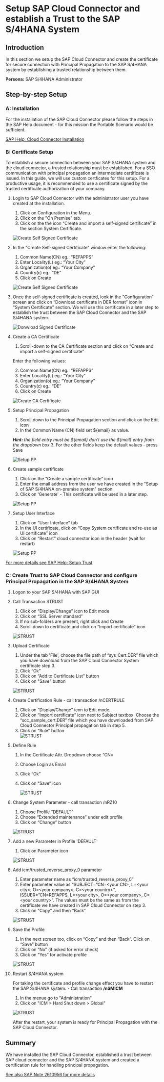 # Setup SAP Cloud Connector and establish a Trust to the SAP S/4HANA System

## Introduction

In this section we setup the SAP Cloud Connector and create the certificate for secure connection with Principal Propagation to the SAP S/4HANA system by establishing a trusted relationship between them.

**Persona:** SAP S/4HANA Administrator

## Step-by-step Setup
### **A: Installation**

For the installation of the SAP Cloud Connector please follow the steps in the SAP Help document - for this mission the Portable Scenario would be sufficient.

[SAP Help: Cloud Connector Installation](https://help.sap.com/viewer/cca91383641e40ffbe03bdc78f00f681/Cloud/en-US/57ae3d62f63440f7952e57bfcef948d3.html)

### **B: Certificate Setup** 
To establish a secure connection between your SAP S/4HANA system and the cloud connector, a trusted relationship must be established. For a SSO communication with principal propagation an intermediate certificate is issued. In this guide, we will use custom certficates for this setup. For a productive usage, it is recommended to use a certificate signed by the trusted certificate authorization of your company.


1. Login to SAP Cloud Connector with the administrator user you have created at the installation.
   
   1.  Click on Configuration in the Menu.
   2.  Click on the "On Premise" tab.
   3.  Click on the the icon “Create and import a self-signed certificate” in the section System Certificate.
   
   ![Create Self Signed Certificate](./images/CertificateCloudConnector1.png)

2. In the "Create Self-signed Certificate" window enter the following:
   1. Common Name(CN) eg.: “REFAPPS”
   2. Enter Locality(L) eg.: “Your City”
   3. Organization(o) eg.: “Your Company”
   4. Country(c) eg.: “DE” 
   5. Click on Create
   
   ![Create Self Signed Certificate](./images/CertificateCloudConnector2.png)

3. Once the self-signed certificate is created, look in the "Configuration" screen and click on “Download certificate in DER format” icon in "System Certificate" section. We will use this certificate in a later step to establish the trust between the SAP Cloud Connector and the SAP S/4HANA system.
   
   ![Donwload Signed Certificate](./images/CertificateCloudConnector4.png)
 
4. Create a CA Certificate
   1. Scroll-down to the CA Certificate section and click on “Create and import a self-signed certificate”
  
   Enter the following values:

   2. Common Name(CN) eg.: “REFAPPS”
   3. Enter Locality(L) eg.: “Your City”
   4. Organization(o) eg.: “Your Company”
   5. Country(c) eg.: “DE” 
   6. Click on Create
   
   ![Create CA Certificate](./images/CertificateCloudConnector5.png)

5. Setup Principal Propagation
   1. Scroll down to the Principal Propagation section and click on the Edit icon
   2. In the Common Name (CN) field set ${email} as value. 
   
   ***Hint:** the field entry must be ${email} don't use the ${mail} entry from the dropdown box* 
   3. For the other fields keep the default values - press Save
   
   ![Setup PP](./images/CertificateCloudConnector3.png)

6. Create sample certificate
   1. Click on the “Create a sample certificate” icon
   2. Enter the email address from the user we have created in the "Setup of SAP S/4HANA on-premise system" section.
   3. Click on 'Generate' - This certificate will be used in a later step.
   
   ![Setup PP](./images/CertificateCloudConnector6.png)

7. Setup User Interface
   1. Click on “User Interface” tab
   2. In the UI certificate, click on “Copy System certificate and re-use as UI certificate” icon
   3. Click on “Restart” cloud connector icon in the header (wait for restart)
   
     ![Setup PP](./images/CertificateCloudConnector7.png)

[For more details see SAP Help: Setup Trust](https://help.sap.com/viewer/cca91383641e40ffbe03bdc78f00f681/Cloud/en-US/c84d4d0b12d34890b334998185f49e88.html)

### **C: Create Trust to SAP Cloud Connector and configure Principal Propagation in the SAP S/4HANA System**

1. Logon to your SAP S/4HANA with SAP GUI
2. Call Transaction STRUST
   1. Click on “Display/Change” icon to Edit mode
   2. Click on “SSL Server standard”
   3. If no sub-folders are present, right click and Create
   4. Scroll down to certificate and click on “Import certificate” icon
   
   ![STRUST](./images/S4PrincipalPropagation1.png)

3. Upload Certificate
   1. Under the tab 'File', choose the file path of “sys_Cert.DER” file which you have download from the SAP Cloud Connector System certificate step 3.
   2. Click “Ok”
   3. Click on “Add to Certificate List” button
   4. Click on "Save" button

   ![STRUST](./images/S4PrincipalPropagation1a.png)
4. Create Certification Rule - call transaction /nCERTRULE
   1. Click on “Display/Change” icon to Edit mode.
   2. Click on “Import certificate” icon next to Subject textbox. Choose the “scc_sample_cert.DER” file which you have downloaded from SAP Cloud Connector Principal propagation tab in step 5. 
   3. Click on “Rule” button   
   ![STRUST](./images/S4PrincipalPropagation2.png)
   

5. Define Rule
   1. In the Certificate Attr. Dropdown choose “CN=<email id of user created>
   2. Choose Login as Email
   3. Click “Ok”
   4. Click on “Save” icon
    
      ![STRUST](./images/S4PrincipalPropagation2a.png)

6. Change System Parameter - call transaction /nRZ10
   1. Choose Profile “DEFAULT"
   2. Choose “Extended maintenance” under edit profile
   3. Click on “Change” button
      
   ![STRUST](./images/S4PrincipalPropagation3.png)

7. Add a new Parameter in Profile 'DEFAULT' 
   1. Click on Parameter icon
    
   ![STRUST](./images/S4PrincipalPropagation4.png)

8. Add icm/trusted_reverse_proxy_0 parameter
   1. Enter parameter name as “icm/trusted_reverse_proxy_0”
   2. Enter parameter value as “SUBJECT=”CN=\<your CN\>, L=\<your city\>, O=\<your company\>, C=\<your country\>”, ISSUER=”CN=REFAPPS, L=\<your city\>, O=\<your company\>, C=\<your country\>”. The values must be the same as from the certificate we have created in SAP Cloud Connector on step 3.
   3. Click on “Copy” and then “Back”

   ![STRUST](./images/S4PrincipalPropagation5.png)
9. Save the Profile
    1. In the next screen too, click on “Copy” and then “Back”. Click on “Save” button    
    2. Click on “No” (if asked for error check)
    3. Click on “Yes” for activate profile
    
   ![STRUST](./images/S4PrincipalPropagation6.png)
   

10.  Restart S/4HANA system 

     For taking the certificate and profile change effect you have to restart the SAP S/4HANA system. - Call transaction **/nSMICM**    
    
     1. In the menue go to "Administration"
     2. Click on "ICM > Hard Shut down > Global"

     ![STRUST](./images/S4PrincipalPropagation7.png) 

     After the restart, your system is ready for Principal Propagation with the SAP Cloud Connector.


## Summary
We have installed the SAP Cloud Connector, established a trust between SAP cloud connector and the SAP S/4HANA system and created a certification rule for handling principal propagation. 

[See also SAP Note 2610956 for more details](https://launchpad.support.sap.com/#/notes/2610956)
